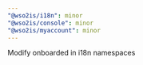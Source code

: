 ```yaml
---
"@wso2is/i18n": minor
"@wso2is/console": minor
"@wso2is/myaccount": minor
---
```


Modify onboarded in i18n namespaces
